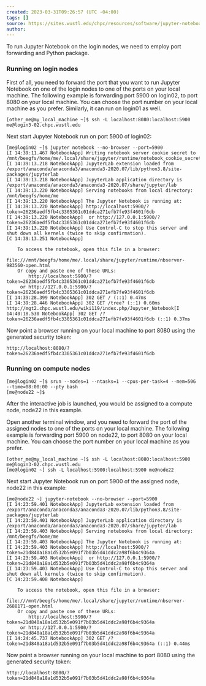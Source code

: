 ```yaml
---
created: 2023-03-31T09:26:57 (UTC -04:00)
tags: []
source: https://sites.wustl.edu/chpc/resources/software/jupyter-notebook/
author:
---
```


To run Jupyter Notebook on the login nodes, we need to employ port forwarding and Python package.

### Running on login nodes

First of all, you need to forward the port that you want to run Jupyter Notebook on one of the login nodes to one of the ports on your local machine. The following example is forwarding port 5900 on login02, to port 8080 on your local machine. You can choose the port number on your local machine as you prefer. Similarly, it can run on login01 as well.

```
[other_me@my_local_machine ~]$ ssh -L localhost:8080:localhost:5900 me@login3-02.chpc.wustl.edu
```

Next start Jupyter Notebook run on port 5900 of login02:

```
[me@login02 ~]$ jupyter notebook --no-browser --port=5900
[I 14:39:11.467 NotebookApp] Writing notebook server cookie secret to /mnt/beegfs/home/me/.local/share/jupyter/runtime/notebook_cookie_secret
[I 14:39:13.218 NotebookApp] JupyterLab extension loaded from /export/anaconda/anaconda3/anaconda3-2020.07/lib/python3.8/site-packages/jupyterlab
[I 14:39:13.218 NotebookApp] JupyterLab application directory is /export/anaconda/anaconda3/anaconda3-2020.07/share/jupyter/lab
[I 14:39:13.220 NotebookApp] Serving notebooks from local directory: /mnt/beegfs/home/me
[I 14:39:13.220 NotebookApp] The Jupyter Notebook is running at:
[I 14:39:13.220 NotebookApp] http://localhost:5900/?token=26236aedf5fb4c3305361c01ddca271efb7fe93f4601f6db
[I 14:39:13.220 NotebookApp]  or http://127.0.0.1:5900/?token=26236aedf5fb4c3305361c01ddca271efb7fe93f4601f6db
[I 14:39:13.220 NotebookApp] Use Control-C to stop this server and shut down all kernels (twice to skip confirmation).
[C 14:39:13.251 NotebookApp]

    To access the notebook, open this file in a browser:
        file:///mnt/beegfs/home/me/.local/share/jupyter/runtime/nbserver-983560-open.html
    Or copy and paste one of these URLs:
        http://localhost:5900/?token=26236aedf5fb4c3305361c01ddca271efb7fe93f4601f6db
     or http://127.0.0.1:5900/?token=26236aedf5fb4c3305361c01ddca271efb7fe93f4601f6db
[I 14:39:28.399 NotebookApp] 302 GET / (::1) 0.47ms
[I 14:39:28.446 NotebookApp] 302 GET /tree? (::1) 0.60ms
http://mgt2.chpc.wustl.edu/wiki119/index.php/Jupyter_Notebook[I 14:40:18.530 NotebookApp] 302 GET /?token=26236aedf5fb4c3305361c01ddca271efb7fe93f4601f6db (::1) 0.37ms
```

Now point a browser running on your local machine to port 8080 using the generated security token:

```
http://localhost:8080/?token=26236aedf5fb4c3305361c01ddca271efb7fe93f4601f6db
```

### Running on compute nodes

```
[me@login02 ~]$ srun --nodes=1 --ntasks=1 --cpus-per-task=4 --mem=50G --time=08:00:00 --pty bash
[me@node22 ~]$
```

After the interactive job is launched, you would be assigned to a compute node, node22 in this example.

Open another terminal window, and you need to forward the port of the assigned nodes to one of the ports on your local machine. The following example is forwarding port 5900 on node22, to port 8080 on your local machine. You can choose the port number on your local machine as you prefer.

```
[other_me@my_local_machine ~]$ ssh -L localhost:8080:localhost:5900 me@login3-02.chpc.wustl.edu
[me@login02 ~] ssh -L localhost:5900:localhost:5900 me@node22
```

Next start Jupyter Notebook run on port 5900 of the assigned node, node22 in this example:

```
[me@node22 ~] jupyter-notebook --no-browser --port=5900
[I 14:23:59.401 NotebookApp] JupyterLab extension loaded from /export/anaconda/anaconda3/anaconda3-2020.07/lib/python3.8/site-packages/jupyterlab
[I 14:23:59.401 NotebookApp] JupyterLab application directory is /export/anaconda/anaconda3/anaconda3-2020.07/share/jupyter/lab
[I 14:23:59.403 NotebookApp] Serving notebooks from local directory: /mnt/beegfs/home/me
[I 14:23:59.403 NotebookApp] The Jupyter Notebook is running at:
[I 14:23:59.403 NotebookApp] http://localhost:5900/?token=21d840a18a1d532b5e091f7b03b5d41ddc2a98f6b4c9364a
[I 14:23:59.403 NotebookApp]  or http://127.0.0.1:5900/?token=21d840a18a1d532b5e091f7b03b5d41ddc2a98f6b4c9364a
[I 14:23:59.403 NotebookApp] Use Control-C to stop this server and shut down all kernels (twice to skip confirmation).
[C 14:23:59.408 NotebookApp]

    To access the notebook, open this file in a browser:
        file:///mnt/beegfs/home/me/.local/share/jupyter/runtime/nbserver-2688171-open.html
    Or copy and paste one of these URLs:
        http://localhost:5900/?token=21d840a18a1d532b5e091f7b03b5d41ddc2a98f6b4c9364a
     or http://127.0.0.1:5900/?token=21d840a18a1d532b5e091f7b03b5d41ddc2a98f6b4c9364a
[I 14:24:45.737 NotebookApp] 302 GET /?token=21d840a18a1d532b5e091f7b03b5d41ddc2a98f6b4c9364a (::1) 0.44ms
```

Now point a browser running on your local machine to port 8080 using the generated security token:

```
http://localhost:8080/?token=21d840a18a1d532b5e091f7b03b5d41ddc2a98f6b4c9364a
```

